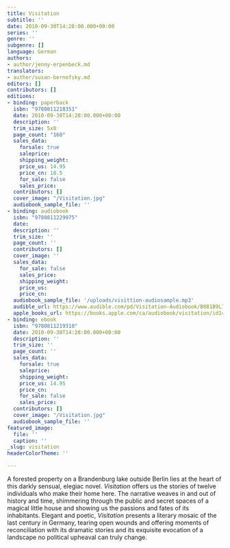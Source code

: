 ```yaml
---
title: Visitation
subtitle: ''
date: 2010-09-30T14:28:00.000+00:00
series: ''
genre: ''
subgenre: []
language: German
authors:
- author/jenny-erpenbeck.md
translators:
- author/susan-bernofsky.md
editors: []
contributors: []
editions:
- binding: paperback
  isbn: "9780811218351"
  date: 2010-09-30T14:28:00.000+00:00
  description: ''
  trim_size: 5x8
  page_count: "160"
  sales_data:
    forsale: true
    saleprice: 
    shipping_weight: 
    price_us: 14.95
    price_cn: 18.5
    for_sale: false
    sales_price: 
  contributors: []
  cover_image: "/Visitation.jpg"
  audiobook_sample_file: ''
- binding: audiobook
  isbn: "9780811229975"
  date: 
  description: ''
  trim_size: ''
  page_count: ''
  contributors: []
  cover_image: ''
  sales_data:
    for_sale: false
    sales_price: 
    shipping_weight: 
    price_us: 
    price_cn: 
  audiobook_sample_file: '/uploads/visittion-audiosample.mp3'
  audible_url: https://www.audible.com/pd/Visitation-Audiobook/B081B9L7Z4
  apple_books_url: https://books.apple.com/ca/audiobook/visitation/id1485132899
- binding: ebook
  isbn: "9780811219310"
  date: 2010-09-30T14:28:00.000+00:00
  description: ''
  trim_size: ''
  page_count: ''
  sales_data:
    forsale: true
    saleprice: 
    shipping_weight: 
    price_us: 14.95
    price_cn: 
    for_sale: false
    sales_price: 
  contributors: []
  cover_image: "/Visitation.jpg"
  audiobook_sample_file: ''
featured_image:
  file: ''
  caption: ''
_slug: visitation
headerColorTheme: ''

---
```

A forested property on a Brandenburg lake outside Berlin lies at the heart of this darkly sensual, elegiac novel. _Visitation_ offers us the stories of twelve individuals who make their home here. The narrative weaves in and out of history and time, shimmering through the public and secret spaces of a magical little house and showing us the passions and fates of its inhabitants. Elegant and poetic, _Visitation_ presents a literary mosaic of the last century in Germany, tearing open wounds and offering moments of reconciliation with its dramatic stories and its exquisite evocation of a landscape no political upheaval can truly change.
